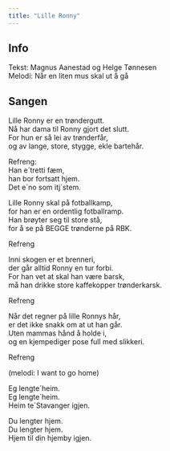 ```yaml
---
title: "Lille Ronny"
---
```


Info
----

Tekst: Magnus Aanestad og Helge Tønnesen  
Melodi: Når en liten mus skal ut å gå

Sangen
------

Lille Ronny er en trøndergutt.  
Nå har dama til Ronny gjort det slutt.  
For hun er så lei av trønderfår,  
og av lange, store, stygge, ekle bartehår.

Refreng:  
Han e´tretti fæm,  
han bor fortsatt hjem.  
Det e´no som itj´stem.

Lille Ronny skal på fotballkamp,  
for han er en ordentlig fotballramp.  
Han brøyter seg til store stå,  
for å se på BEGGE trønderne på RBK.

Refreng

Inni skogen er et brenneri,  
der går alltid Ronny en tur forbi.  
For han vet at skal han være barsk,  
må han drikke store kaffekopper trønderkarsk.

Refreng

Når det regner på lille Ronnys hår,  
er det ikke snakk om at ut han går.  
Uten mammas hånd å holde i,  
og en kjempediger pose full med slikkeri.

Refreng

(melodi: I want to go home)

Eg lengte´heim.  
Eg lengte´heim.  
Heim te´Stavanger igjen.

Du lengter hjem.  
Du lengter hjem.  
Hjem til din hjemby igjen.